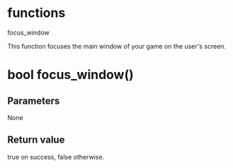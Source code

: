# functions

focus_window




This function focuses the main window of your game on the user's screen.


# bool focus_window()

## Parameters

None

## Return value

true on success, false otherwise.